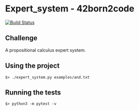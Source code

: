 # Expert_system - 42born2code
[![Build Status](https://travis-ci.com/davhojt/expert_system.svg?branch=master)](https://travis-ci.com/davhojt/expert_system)

## Challenge
A propositional calculus expert system.  

## Using the project
```console
$> ./expert_system.py examples/and.txt
```

## Running the tests
```console
$> python3 -m pytest -v
```
